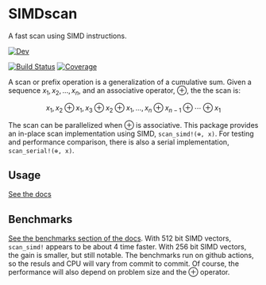 # SIMDscan

A fast scan using SIMD instructions.

<!-- [![Stable](https://img.shields.io/badge/docs-stable-blue.svg)](https://schrimpf.github.io/SIMDscan.jl/stable/) -->
[![Dev](https://img.shields.io/badge/docs-dev-blue.svg)](https://schrimpf.github.io/SIMDscan.jl/dev/)

[![Build Status](https://github.com/schrimpf/SIMDscan.jl/actions/workflows/CI.yml/badge.svg?branch=main)](https://github.com/schrimpf/SIMDscan.jl/actions/workflows/CI.yml?query=branch%3Amain)
[![Coverage](https://codecov.io/gh/schrimpf/SIMDscan.jl/branch/main/graph/badge.svg)](https://codecov.io/gh/schrimpf/SIMDscan.jl)

A scan or prefix operation is a generalization of a cumulative sum.
Given a sequence $x_1, x_2, ... , x_n$, and an associative operator, $\oplus$, the the scan is:

```math
x_1, x_2 \oplus x_1, x_3 \oplus x_2 \oplus x_1, ... , x_n \oplus x_{n-1} \oplus \cdots \oplus x_1
```

The scan can be parallelized when $\oplus$ is associative. This package provides an in-place scan implementation using SIMD, `scan_simd!(⊕, x)`. 
For testing and performance comparison, there is also a serial implementation, `scan_serial!(⊕, x)`.

## Usage

[See the docs](https://schrimpf.github.io/SIMDscan.jl/dev/)

## Benchmarks

[See the benchmarks section of the docs](https://schrimpf.github.io/SIMDscan.jl/dev/benchmarks/). With 512 bit SIMD vectors, `scan_simd!` appears to be about 4 time faster. With 256 bit SIMD vectors, the gain is smaller, but still notable. The benchmarks run on github actions, so the resuls and CPU will vary from commit to commit. Of course, the performance will also depend on problem size and the $\oplus$ operator.


